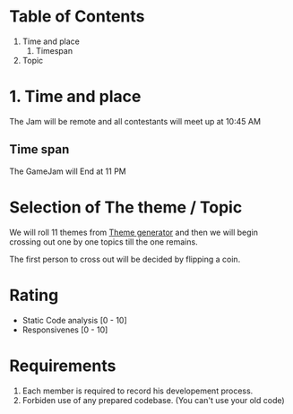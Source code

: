 # Table of Contents

1. Time and place
   1. Timespan
2. Topic 

# 1. Time and place
The Jam will be remote and all contestants will meet up at 10:45 AM 

## Time span
The GameJam will End at 11 PM  

# Selection of The theme / Topic
We will roll 11 themes from [Theme generator](https://letsmakeagame.net/game-jam-theme-generator/) and then we will begin crossing out one by one topics till the one remains. 

The first person to cross out will be decided by flipping a coin.

# Rating
  - Static Code analysis [0 - 10]
  - Responsivenes [0 - 10]


# Requirements 
1. Each member is required to record his developement process. 
1. Forbiden use of any prepared codebase. (You can't use your old code)